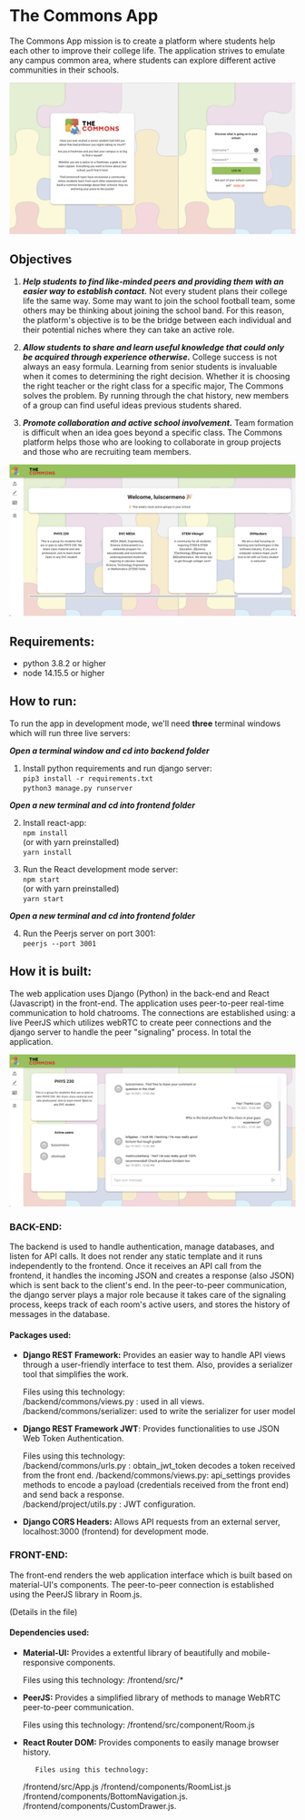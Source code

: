 # The Commons App

The Commons App mission is to create a platform where students help each other to improve their college life. The application strives to emulate any campus common area, where students can explore different active communities in their schools.

<img src="/ss/loginpage.png" title="loginpage">

## Objectives

1. ***Help students to find like-minded peers and providing them with an easier way to establish contact.*** Not every student plans their college life the same way. Some may want to join the school football team, some others may be thinking about joining the school band. For this reason, the platform's objective is to be the bridge between each individual and their potential niches where they can take an active role.

2. ***Allow students to share and learn useful knowledge that could only be acquired through experience otherwise.*** College success is not always an easy formula. Learning from senior students is invaluable when it comes to determining the right decision. Whether it is choosing the right teacher or the right class for a specific major, The Commons solves the problem. By running through the chat history, new members of a group can find useful ideas previous students shared.

3. ***Promote collaboration and active school involvement.*** Team formation is difficult when an idea goes beyond a specific class. The Commons platform helps those who are looking to collaborate in group projects and those who are recruiting team members.

<img src="/ss/homepage.png" title="homepage">

## Requirements:
 - python 3.8.2 or higher
 - node 14.15.5 or higher

## How to run:
 
To run the app in development mode, we'll need **three** terminal windows
which will run three live servers: 

   ***Open a terminal window and cd into backend folder***
1. Install python requirements and run django server:    
	`pip3 install -r requirements.txt`      
    `python3 manage.py runserver`    

***Open a new terminal and cd into frontend folder***

2. Install react-app:  
	`npm install`  
	(or with yarn preinstalled)  
	`yarn install`  

3. Run the React development mode server:  
	`npm start`  
	(or with yarn preinstalled)  
	`yarn start`  
	
***Open a new terminal and cd into frontend folder***

4. Run the Peerjs server on port 3001:  
	`peerjs --port 3001`
	
## How it is built:

The web application uses Django (Python) in the back-end and React (Javascript) in the front-end. The application uses
peer-to-peer real-time communication to hold chatrooms. The connections are established using: a live PeerJS which utilizes
webRTC to create peer connections and the django server to handle the peer "signaling" process. In total the application.

<img src="/ss/chatroom.png" title="chatroom">


### BACK-END:
The backend is used to handle authentication, manage databases, and listen for API calls. It does not render any static template and it runs independently to the frontend. Once it receives an API call from the frontend, it handles the incoming JSON and creates a response (also JSON) which is sent back to the client's end. In the peer-to-peer communication, the django server plays a major role because it takes care of the signaling process, keeps track of each room's active users, and stores the history of messages in the database.

#### Packages used:

 - **Django REST Framework:** Provides an easier way to handle API views through a user-friendly interface to test them. Also, provides a
   serializer tool that simplifies the work.
   
   Files using this technology:   
  /backend/commons/views.py : used in all views.    
  /backend/commons/serializer: used to write the serializer for user model    
   
 - **Django REST Framework JWT**: Provides functionalities to use JSON Web
   Token Authentication.

	Files using this technology:   
	/backend/commons/urls.py : obtain_jwt_token decodes a token received from the front end. 
	/backend/commons/views.py: api_settings provides methods to encode a payload (credentials received from the front end) and send back a response.  
	/backend/project/utils.py : JWT configuration.  
	
 - **Django CORS Headers:**  Allows API requests from an external server, localhost:3000 (frontend) for development mode.

### FRONT-END:

The front-end renders the web application interface which is built based on material-UI's components. The peer-to-peer connection is established using the PeerJS library in Room.js.

(Details in the file)

#### Dependencies used:

 - **Material-UI:** Provides a extentful library of beautifully and mobile-responsive components.
   
   Files using this technology: /frontend/src/*
   
  - **PeerJS:** Provides a simplified library of methods to manage WebRTC peer-to-peer communication.
   
	   Files using this technology: /frontend/src/component/Room.js
   
   - **React Router DOM:** Provides components to easily manage browser history. 
   
	 		Files using this technology:  
	   /frontend/src/App.js /frontend/components/RoomList.js  
	   /frontend/components/BottomNavigation.js.   
	   /frontend/components/CustomDrawer.js.   
